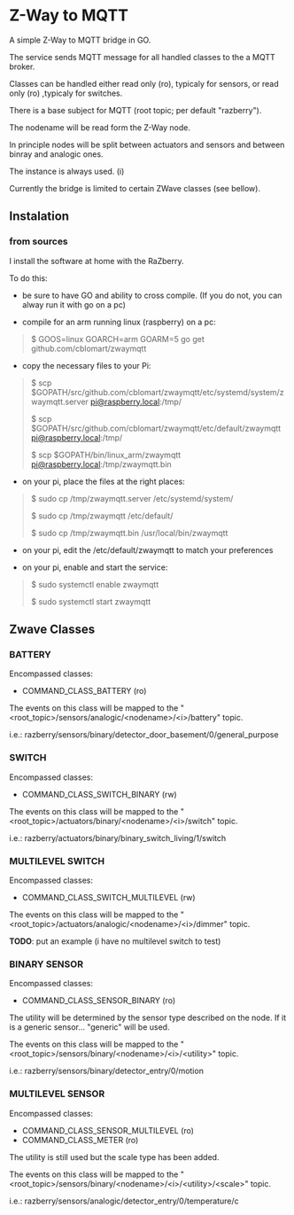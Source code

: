 # Z-Way to MQTT

A simple Z-Way to MQTT bridge in GO.

The service sends MQTT message for all handled classes to the a MQTT broker.

Classes can be handled either read only (ro), typicaly for sensors, or read only (ro) ,typicaly for switches.

There is a base subject for MQTT (root topic; per default "razberry").

The nodename will be read form the Z-Way node.

In principle nodes will be split between actuators and sensors and between binray and analogic ones.

The instance is always used. (i)

Currently the bridge is limited to certain ZWave classes (see bellow).

## Instalation

### from sources

I install the software at home with the RaZberry.

To do this:

- be sure to have GO and ability to cross compile. (If you do not, you can alway run it with go on a pc)

- compile for an arm running linux (raspberry) on a pc:

> $ GOOS=linux GOARCH=arm GOARM=5 go get github.com/cblomart/zwaymqtt

- copy the necessary files to your Pi:

> $ scp $GOPATH/src/github.com/cblomart/zwaymqtt/etc/systemd/system/zwaymqtt.server pi@raspberry.local:/tmp/
> 
> $ scp $GOPATH/src/github.com/cblomart/zwaymqtt/etc/default/zwaymqtt pi@raspberry.local:/tmp/
> 
> $ scp $GOPATH/bin/linux_arm/zwaymqtt pi@raspberry.local:/tmp/zwaymqtt.bin

- on your pi, place the files at the right places:

> $ sudo cp /tmp/zwaymqtt.server /etc/systemd/system/
> 
> $ sudo cp /tmp/zwaymqtt /etc/default/
> 
> $ sudo cp /tmp/zwaymqtt.bin /usr/local/bin/zwaymqtt 
> 

- on your pi, edit the /etc/default/zwaymqtt to match your preferences

- on your pi, enable and start the service:

> $ sudo systemctl enable zwaymqtt
> 
> $ sudo systemctl start zwaymqtt





## Zwave Classes

### BATTERY

Encompassed classes:

- COMMAND\_CLASS\_BATTERY (ro)

The events on this class will be mapped to the "\<root\_topic\>/sensors/analogic/\<nodename\>/\<i\>/battery" topic.

i.e.: razberry/sensors/binary/detector_door_basement/0/general_purpose

### SWITCH

Encompassed classes:

- COMMAND\_CLASS\_SWITCH\_BINARY (rw)

The events on this class will be mapped to the "\<root\_topic\>/actuators/binary/\<nodename\>/\<i\>/switch" topic.

i.e.: razberry/actuators/binary/binary_switch_living/1/switch

### MULTILEVEL SWITCH

Encompassed classes:

- COMMAND\_CLASS\_SWITCH\_MULTILEVEL (rw)

The events on this class will be mapped to the "\<root\_topic\>/actuators/analogic/\<nodename\>/\<i\>/dimmer" topic.

**TODO**: put an example (i have no multilevel switch to test)

### BINARY SENSOR

Encompassed classes:

- COMMAND\_CLASS\_SENSOR\_BINARY (ro)

The utility will be determined by the sensor type described on the node. If it is a generic sensor... "generic" will be used.

The events on this class will be mapped to the "\<root\_topic\>/sensors/binary/\<nodename\>/\<i\>/\<utility\>" topic.

i.e.: razberry/sensors/binary/detector_entry/0/motion

### MULTILEVEL SENSOR

Encompassed classes:

- COMMAND\_CLASS\_SENSOR\_MULTILEVEL (ro)
- COMMAND\_CLASS\_METER (ro)

The utility is still used but the scale type has been added.

The events on this class will be mapped to the "\<root\_topic\>/sensors/binary/\<nodename\>/\<i\>/\<utility\>/\<scale\>" topic.

i.e.: razberry/sensors/analogic/detector_entry/0/temperature/c


